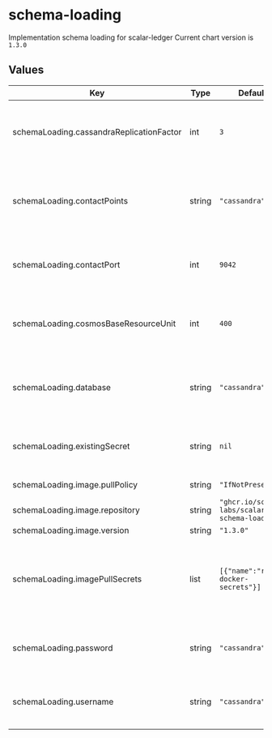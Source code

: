 # schema-loading

Implementation schema loading for scalar-ledger
Current chart version is `1.3.0`

## Values

| Key | Type | Default | Description |
|-----|------|---------|-------------|
| schemaLoading.cassandraReplicationFactor | int | `3` | The replication factor value of the Cassandra schema. This is a Cassandra specific option. |
| schemaLoading.contactPoints | string | `"cassandra"` | The database contanct point such as a hostname of Cassandra or a URL of Cosmos DB account. |
| schemaLoading.contactPort | int | `9042` | The database port number. (Ignored if the database is `cosmos`.) |
| schemaLoading.cosmosBaseResourceUnit | int | `400` | The resource unit value of the Cosmos DB schema. This is a Cosmos DB specific option. |
| schemaLoading.database | string | `"cassandra"` | The database to which the schema is loaded. `cassandra` and `cosmos` are supported. |
| schemaLoading.existingSecret | string | `nil` | Name of existing secret to use for storing database username and password |
| schemaLoading.image.pullPolicy | string | `"IfNotPresent"` | Specify a imagePullPolicy |
| schemaLoading.image.repository | string | `"ghcr.io/scalar-labs/scalardl-schema-loader"` | Docker image |
| schemaLoading.image.version | string | `"1.3.0"` | Docker tag |
| schemaLoading.imagePullSecrets | list | `[{"name":"reg-docker-secrets"}]` | Optionally specify an array of imagePullSecrets. Secrets must be manually created in the namespace. |
| schemaLoading.password | string | `"cassandra"` | The password of the database. For Cosmos DB, please specify a key here. |
| schemaLoading.username | string | `"cassandra"` | The username of the database. (Ignored if the database is `cosmos`.) |
